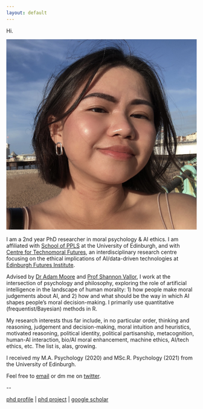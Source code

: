 ```yaml
---
layout: default
---
```


Hi. 

<img class="profile-picture" src="web-profile.jpg">

I am a 2nd year PhD researcher in moral psychology & AI ethics. I am affiliated with [School of PPLS](https://www.ed.ac.uk/ppls) at the University of Edinburgh, and with [Centre for Technomoral Futures](https://www.technomoralfutures.uk), an interdisciplinary research centre focusing on the ethical implications of AI/data-driven technologies at [Edinburgh Futures Institute](https://efi.ed.ac.uk). 

Advised by [Dr Adam Moore](https://www.ed.ac.uk/profile/adam-moore) and [Prof Shannon Vallor](https://www.ed.ac.uk/profile/shannon-vallor), I work at the intersection of psychology and philosophy, exploring the role of artificial intelligence in the landscape of human morality: 1) how people make moral judgements about AI, and 2) how and what should be the way in which AI shapes people’s moral decision-making. I primarily use quantitative (frequentist/Bayesian) methods in R. 

My research interests thus far include, in no particular order, thinking and reasoning, judgement and decision-making, moral intuition and heuristics, motivated reasoning, political identity, political partisanship, metacognition, human-AI interaction, bio/AI moral enhancement, machine ethics, AI/tech ethics, etc. The list is, alas, growing. 

I received my M.A. Psychology (2020) and MSc.R. Psychology (2021) from the University of Edinburgh. 

Feel free to [email](mailto:yliu3310@ed.ac.uk) or dm me on [twitter](https://twitter.com/_yuxinl_/).

--

<!-- "Comment" [cv (tbd)](/resume.pdf) | -->
[phd profile](https://www.technomoralfutures.uk/phd-students/yuxin-liu) | 
[phd project](https://www.technomoralfutures.uk/phd-research-database/moral-judgments-towards-artificial-intelligence-systems) | 
[google scholar](https://scholar.google.co.uk/citations?user=06_0SucAAAAJ&hl=en) 
